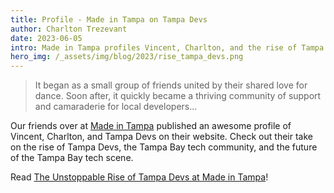 ```yaml
---
title: Profile - Made in Tampa on Tampa Devs
author: Charlton Trezevant
date: 2023-06-05
intro: Made in Tampa profiles Vincent, Charlton, and the rise of Tampa Devs
hero_img: /_assets/img/blog/2023/rise_tampa_devs.png
---
```


> It began as a small group of friends united by their shared love for dance. Soon after, it quickly became a thriving community of support and camaraderie for local developers...

Our friends over at [Made in Tampa](https://madeintampa.io/) published an awesome profile of Vincent, Charlton, and Tampa Devs on their website. Check out their take on the rise of Tampa Devs, the Tampa Bay tech community, and the future of the Tampa Bay tech scene.

Read [The Unstoppable Rise of Tampa Devs at Made in Tampa](https://www.madeintampa.io/the-unstoppable-rise-of-tampa-devs/)!
